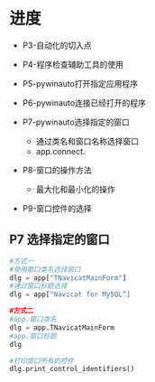 # 进度
* P3-自动化的切入点
* P4-程序检查辅助工具的使用
* P5-pywinauto打开指定应用程序
* P6-pywinauto连接已经打开的程序
* P7-pywinauto选择指定的窗口
	* 通过类名和窗口名称选择窗口
	* app.connect.
* P8-窗口的操作方法
	* 最大化和最小化的操作

* P9-窗口控件的选择

## P7 选择指定的窗口
```Python
#方式一
#使用窗口类名选择窗口
dlg = app["TNavicatMainForm"]
#通过窗口标题选择
dlg = app["Navicat for MySQL“]

#方式二
#app.窗口类名
dlg = app.TNavicatMainForm
#app.窗口标题
dlg 

#打印窗口所有的控件
dlg.print_control_identifiers()
```	
<!--stackedit_data:
eyJoaXN0b3J5IjpbLTU5MjU2NDM2Nyw5OTg0OTY1MzEsOTk4ND
k2NTMxLC0xNTM0Njc3NTA3LC03NjcxODQ0MCwtMjU3NDY2MjY3
LDE3ODM1ODY4OTEsLTExODc3NjEwMDgsLTE1NTgzNDYwOTYsNT
QxNzE1Mjc0LDIyMjc4NDExOSwtMTM4MjkxMDM3MV19
-->